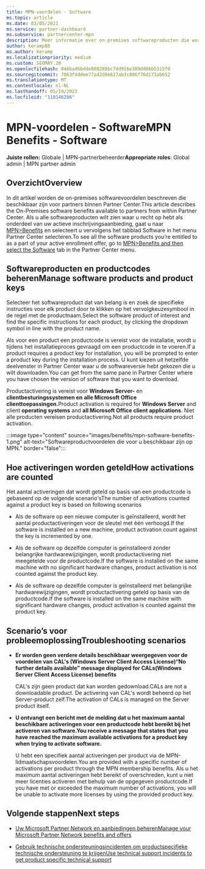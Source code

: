 ```yaml
---
title: MPN-voordelen - Software
ms.topic: article
ms.date: 03/05/2021
ms.service: partner-dashboard
ms.subservice: partnercenter-mpn
description: Meer informatie over on-premises softwareproducten die worden aangeboden als Microsoft Partner Network (MPN)-voordelen
author: keramp88
ms.author: keramp
ms.localizationpriority: medium
ms.custom: SEOMAY.20
ms.openlocfilehash: 846bad6bdde080288bc7dd916e389dd86b5315f0
ms.sourcegitcommit: 7063fdddee77ad2d8e627ab3c806f76d173ab652
ms.translationtype: MT
ms.contentlocale: nl-NL
ms.lasthandoff: 05/19/2021
ms.locfileid: "110146286"
---
```

# <a name="mpn-benefits---software"></a><span data-ttu-id="9faa0-103">MPN-voordelen - Software</span><span class="sxs-lookup"><span data-stu-id="9faa0-103">MPN Benefits - Software</span></span>

<span data-ttu-id="9faa0-104">**Juiste rollen:** Globale | MPN-partnerbeheerder</span><span class="sxs-lookup"><span data-stu-id="9faa0-104">**Appropriate roles**: Global admin | MPN partner admin</span></span>

## <a name="overview"></a><span data-ttu-id="9faa0-105">Overzicht</span><span class="sxs-lookup"><span data-stu-id="9faa0-105">Overview</span></span>

<span data-ttu-id="9faa0-106">In dit artikel worden de on-premises softwarevoordelen beschreven die beschikbaar zijn voor partners binnen Partner Center.</span><span class="sxs-lookup"><span data-stu-id="9faa0-106">This article describes the On-Premises software benefits available to partners from within Partner Center.</span></span> <span data-ttu-id="9faa0-107">Als u alle softwareproducten wilt zien waar u recht op hebt als onderdeel van uw actieve inschrijvingsaanbieding, gaat u naar  [MPN>Benefits](https://partner.microsoft.com/dashboard/mpn/membership/benefits/software) en selecteert u vervolgens het tabblad Software in het menu Partner Center selecteren.</span><span class="sxs-lookup"><span data-stu-id="9faa0-107">To see all the software products you’re entitled to as a part of your active enrollment offer, go to  [MPN>Benefits and then select the Software](https://partner.microsoft.com/dashboard/mpn/membership/benefits/software) tab in the Partner Center menu.</span></span>  

## <a name="manage-software-products-and-product-keys"></a><span data-ttu-id="9faa0-108">Softwareproducten en productcodes beheren</span><span class="sxs-lookup"><span data-stu-id="9faa0-108">Manage software products and product keys</span></span>

<span data-ttu-id="9faa0-109">Selecteer het softwareproduct dat van belang is en zoek de specifieke instructies voor elk product door te klikken op het vervolgkeuzesymbool in de regel met de productnaam.</span><span class="sxs-lookup"><span data-stu-id="9faa0-109">Select the software product of  interest and find the specific instructions for each product, by clicking the dropdown symbol in line with the product name.</span></span>

<span data-ttu-id="9faa0-110">Als voor een product een productcode is vereist voor de installatie, wordt u tijdens het installatieproces gevraagd om een productcode in te voeren.</span><span class="sxs-lookup"><span data-stu-id="9faa0-110">If a product requires a product key for installation, you will be prompted to enter a product key during the installation process.</span></span> <span data-ttu-id="9faa0-111">U kunt kiezen uit hetzelfde deelvenster in Partner Center waar u de softwareversie hebt gekozen die u wilt downloaden.</span><span class="sxs-lookup"><span data-stu-id="9faa0-111">You can get from the same pane in Partner Center where you have chosen the version of software that you want to download.</span></span>

<span data-ttu-id="9faa0-112">Productactivering is vereist voor **Windows Server-** en **clientbesturingssystemen en** **alle Microsoft Office clienttoepassingen.**</span><span class="sxs-lookup"><span data-stu-id="9faa0-112">Product activation is required for **Windows Server** and client **operating systems** and **all Microsoft Office client applications**.</span></span> <span data-ttu-id="9faa0-113">Niet alle producten vereisen productactivering.</span><span class="sxs-lookup"><span data-stu-id="9faa0-113">Not all products require product activation.</span></span>

:::image type="content" source="images/benefits/mpn-software-benefits-1.png" alt-text="Softwareproductvoordelen die voor u beschikbaar zijn op MPN." border="false":::

## <a name="how-activations-are-counted"></a><span data-ttu-id="9faa0-115">Hoe activeringen worden geteld</span><span class="sxs-lookup"><span data-stu-id="9faa0-115">How activations are counted</span></span>

<span data-ttu-id="9faa0-116">Het aantal activeringen dat wordt geteld op basis van een productcode is gebaseerd op de volgende scenario's</span><span class="sxs-lookup"><span data-stu-id="9faa0-116">The number of activations counted against a product key is based on following scenarios</span></span>

- <span data-ttu-id="9faa0-117">Als de software op een nieuwe computer is geïnstalleerd, wordt het aantal productactiveringen voor de sleutel met één verhoogd.</span><span class="sxs-lookup"><span data-stu-id="9faa0-117">If the software is installed on a new machine, product activation count against the key is incremented by one.</span></span>
 
- <span data-ttu-id="9faa0-118">Als de software op dezelfde computer is geïnstalleerd zonder belangrijke hardwarewijzigingen, wordt productactivering niet meegetelde voor de productcode.</span><span class="sxs-lookup"><span data-stu-id="9faa0-118">If the software is installed on the same machine with no significant hardware changes, product activation is not counted against the product key.</span></span>

- <span data-ttu-id="9faa0-119">Als de software op dezelfde computer is geïnstalleerd met belangrijke hardwarewijzigingen, wordt productactivering geteld op basis van de productcode.</span><span class="sxs-lookup"><span data-stu-id="9faa0-119">If the software is installed on the same machine with significant hardware changes, product activation is counted against the product key.</span></span>

## <a name="troubleshooting-scenarios"></a><span data-ttu-id="9faa0-120">Scenario’s voor probleemoplossing</span><span class="sxs-lookup"><span data-stu-id="9faa0-120">Troubleshooting scenarios</span></span>

- <span data-ttu-id="9faa0-121">**Er worden geen verdere details beschikbaar weergegeven voor de voordelen van CAL's (Windows Server Client Access License)**</span><span class="sxs-lookup"><span data-stu-id="9faa0-121">**“No further details available” message displayed for CALs(Windows Server Client Access License) benefits**</span></span>

    <span data-ttu-id="9faa0-122">CAL's zijn geen product dat kan worden gedownload.</span><span class="sxs-lookup"><span data-stu-id="9faa0-122">CALs are not a downloadable product.</span></span> <span data-ttu-id="9faa0-123">De activering van CAL's wordt beheerd op het Server-product zelf.</span><span class="sxs-lookup"><span data-stu-id="9faa0-123">The activation of CALs is managed on the Server product itself.</span></span>

- <span data-ttu-id="9faa0-124">**U ontvangt een bericht met de melding dat u het maximum aantal beschikbare activeringen voor een productcode hebt bereikt bij het activeren van software.**</span><span class="sxs-lookup"><span data-stu-id="9faa0-124">**You receive a message that states that you have reached the maximum available activations for a product key when trying to activate software.**</span></span>

    <span data-ttu-id="9faa0-125">U hebt een specifiek aantal activeringen per product via de MPN-lidmaatschapsvoordelen.</span><span class="sxs-lookup"><span data-stu-id="9faa0-125">You are provided with a specific number of activations per product through the MPN membership benefits.</span></span> <span data-ttu-id="9faa0-126">Als u het maximum aantal activeringen hebt bereikt of overschreden, kunt u niet meer licenties activeren met behulp van de opgegeven productcode.</span><span class="sxs-lookup"><span data-stu-id="9faa0-126">If you have met or exceeded the maximum number of activations, you will be unable to activate more licenses by using the provided product key.</span></span>


 ## <a name="next-steps"></a><span data-ttu-id="9faa0-127">Volgende stappen</span><span class="sxs-lookup"><span data-stu-id="9faa0-127">Next steps</span></span>

- [<span data-ttu-id="9faa0-128">Uw Microsoft Partner Network en aanbiedingen beheren</span><span class="sxs-lookup"><span data-stu-id="9faa0-128">Manage your Microsoft Partner Network benefits and offers</span></span>](manage-your-partner-network-benefits.md)

- [<span data-ttu-id="9faa0-129">Gebruik technische ondersteuningsincidenten om productspecifieke technische ondersteuning te krijgen</span><span class="sxs-lookup"><span data-stu-id="9faa0-129">Use technical support incidents to get product specific technical support</span></span>](mpn-benefits-technical-support.md)




